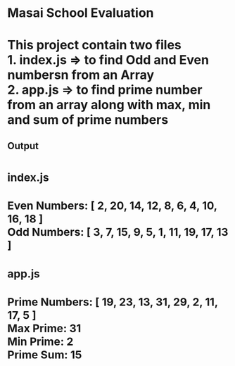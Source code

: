 <h1>Masai School Evaluation<h1>

<p>This project contain two files</br>1. index.js => to find Odd and Even numbersn from an Array </br>2. app.js => to find prime number from an array along with max, min and sum of prime numbers<p>

<h2><b>Output<b><h2>
<h3>index.js<h3>
<p>Even Numbers: [ 2, 20, 14, 12,  8, 6,  4, 10, 16, 18 ] </br>Odd Numbers: [ 3,  7, 15,  9,  5, 1, 11, 19, 17, 13 ]<p>

<h3>app.js<h3>
<p>Prime Numbers:  [ 19, 23, 13, 31, 29, 2, 11, 17,  5 ] </br>Max Prime:  31 </br>Min Prime:  2 </br>Prime Sum:  15
<p>
